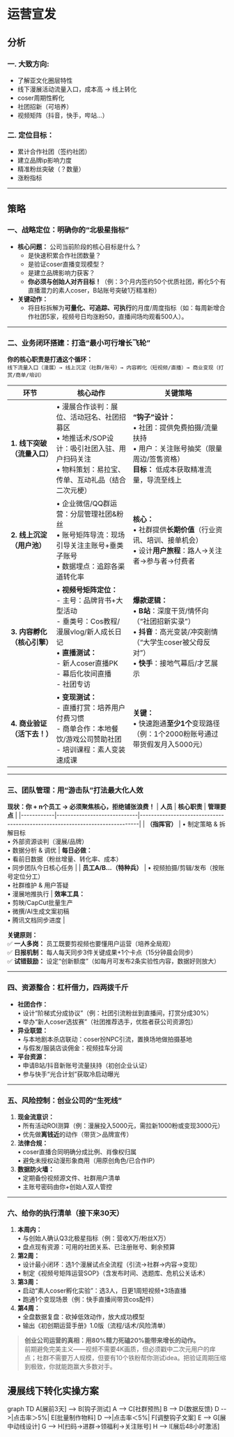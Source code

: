 # 运营宣发

## 分析

### 一. 大致方向:

* 了解亚文化圈层特性
* 线下漫展活动流量入口，成本高 -> 线上转化
* coser周期性孵化
* 社团招新（可培养）
* 视频矩阵（抖音，快手，哔站...）


### 二. 定位目标：
* 累计合作社团（签约社团）
* 建立品牌ip影响力度
* 精准粉丝突破（？数量）
* 涨粉指标

---

## 策略

### **一、战略定位：明确你的“北极星指标”**
*   **核心问题：** 公司当前阶段的核心目标是什么？  
    *   是快速积累合作社团数量？  
    *   是验证coser直播变现模型？  
    *   是建立品牌影响力获客？  
    *   **你必须与创始人对齐目标！**（例：3个月内签约50个优质社团，孵化5个有直播潜力的素人coser，B站账号突破1万精准粉）
*   **关键动作：**  
    *   将目标拆解为**可量化、可追踪、可执行**的月度/周度指标（如：每周新增合作社团5家，视频号日均涨粉50，直播间场均观看500人）。

---

### **二、业务闭环搭建：打造“最小可行增长飞轮”**
**你的核心职责是打通这个循环：**  
`线下流量入口（漫展）→ 线上沉淀（社群/账号）→ 内容孵化（短视频/直播）→ 商业变现（打赏/商单/培训）`

| **环节**       | **核心动作**                                                                 | **关键策略**                                                                 |
|----------------|-----------------------------------------------------------------------------|-----------------------------------------------------------------------------|
| **1. 线下突破（流量入口）** | • 漫展合作谈判：展位、活动冠名、社团招募区<br>• 地推话术/SOP设计：吸引社团入驻、用户扫码关注<br>• 物料策划：易拉宝、传单、互动礼品（结合二次元梗） | **“钩子”设计：**<br>• 社团：提供免费拍摄/流量扶持<br>• 用户：关注账号抽奖（限量周边/签售资格）<br>**目标：** 低成本获取精准流量，导流至线上 |
| **2. 线上沉淀（用户池）**  | • 企业微信/QQ群运营：分层管理社团&粉丝<br>• 账号矩阵导流：现场引导关注主账号+垂类子账号<br>• 数据埋点：追踪各渠道转化率                         | **核心：**<br>• 社群提供**长期价值**（行业资讯、培训、接单机会）<br>• 设计**用户旅程**：路人→关注者→参与者→付费者 |
| **3. 内容孵化（核心引擎）** | • **视频号矩阵定位：**<br>  - 主号：品牌背书+大型活动<br>  - 垂类号：Cos教程/漫展vlog/新人成长日记<br>• **直播测试：**<br>  - 新人coser直播PK<br>  - 幕后化妆间直播<br>  - 社团专访 | **爆款逻辑：**<br>• **B站**：深度干货/情怀向（“社团招新实录”）<br>• **抖音**：高光变装/冲突剧情（“大学生coser被父母反对”）<br>• **快手**：接地气幕后/才艺展示 |
| **4. 商业验证（活下去！）** | • **变现测试：**<br>  - 直播打赏：培养用户付费习惯<br>  - 商单合作：本地餐饮/游戏公司赞助社团<br>  - 培训课程：素人变装速成课                  | **关键：**<br>• 快速跑通**至少1个**变现路径（例：1个2000粉账号通过带货假发月入5000元） |

---

### **三、团队管理：用“游击队”打法最大化人效**
**现状：你 + n个员工 → 必须聚焦核心，拒绝铺张浪费！**
| **人员**   | **核心职责**                  | **管理要点**                                                                 |
|------------|-----------------------------|-----------------------------------------------------------------------------|
| **（指挥官）** | • 制定策略 & 拆解目标<br>• 外部资源谈判（漫展/品牌）<br>• 数据分析 & 调优 | **每日必做：**<br>• 看前日数据（粉丝增量、转化率、成本）<br>• 同步团队今日核心任务 |
| **员工A/B...（特种兵）** | • 视频拍摄/剪辑/发布（按账号定位分工）<br>• 社群维护 & 用户答疑<br>• 漫展地推执行 | **效率工具：**<br>• 剪映/CapCut批量生产<br>• 微撰/AI生成文案初稿<br>• 腾讯文档同步进度 |

**关键原则：**  
✅ **一人多岗：** 员工既要剪视频也要懂用户运营（培养全局观）  
✅ **日报机制：** 每人每天同步3件关键成果+1个卡点（15分钟晨会同步）  
✅ **试错鼓励：** 设定“创新额度”（如每月可发布2条实验性内容，数据好则放大）

---

### **四、资源整合：杠杆借力，四两拨千斤**
*   **社团合作：**  
    • 设计“阶梯式分成协议”（例：社团引流粉丝到直播间，打赏分成30%）  
    • 举办“新人coser选拔赛”（社团推荐选手，优胜者获公司资源包）  
*   **异业联盟：**  
    • 与本地剧本杀店联动：coser扮NPC引流，置换场地做拍摄基地  
    • 与假发/服装店谈佣金：视频挂车分润  
*   **平台资源：**  
    • 申请B站/抖音新账号流量扶持（初创企业认证）  
    • 参与快手“光合计划”获取冷启动曝光  

---

### **五、风险控制：创业公司的“生死线”**
1.  **现金流意识：**  
    • 所有活动ROI测算（例：漫展投入5000元，需拉新1000粉或变现3000元）  
    • 优先做**离钱近**的动作（带货＞品牌宣传）  
2.  **法律合规：**  
    • coser直播合同明确分成比例、肖像权归属  
    • 避免未授权动漫形象商用（用原创角色/已合作IP）  
3.  **数据防火墙：**  
    • 定期备份视频源文件、社群用户清单  
    • 主账号密码由你+创始人双人管控  

---

### **六、给你的执行清单（接下来30天）**
1.  **本周内：**  
    • 与创始人确认Q3北极星指标（例：营收X万/粉丝X万）  
    • 盘点现有资源：可用的社团关系、已注册账号、剩余预算  
2.  **第2周：**  
    • 设计最小闭环：选1个漫展试点全流程（引流→社群→内容→变现）  
    • 制定《视频号矩阵运营SOP》（含发布时间、选题库、危机公关话术）  
3.  **第3周：**  
    • 启动“素人coser孵化实验”：选3人，日更1周短视频+3场直播  
    • 跑通1个变现场景（例：快手直播间带货cos配件）  
4.  **第4周：**  
    • 全盘数据复盘：砍掉低效动作，放大成功模型  
    • 输出《初创期运营手册》1.0版（流程/话术/风险清单）  

> **创业公司运营的真相：用80%精力死磕20%能带来增长的动作。**  
> 前期避免完美主义——视频不需要4K画质，但必须戳中二次元用户的痒点；社群不需要万人规模，但要有10个铁粉帮你测试idea。把验证周期压缩到极致，你就能跑赢大多数对手。


## 漫展线下转化实操方案

graph TD
A[展前3天] --> B[钩子测试]
A --> C[社群预热]
B --> D{数据反馈}
D -->|点击率＞5%| E[批量制作物料]
D -->|点击率＜5%| F[调整钩子文案]
E --> G[展中动线设计]
G --> H[扫码→进群→领福利→关注账号]
H --> I[展后48小时激活]

